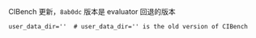 CIBench 更新，`8ab0dc` 版本是 evaluator 回退的版本

```
user_data_dir=''  # user_data_dir='' is the old version of CIBench
```
